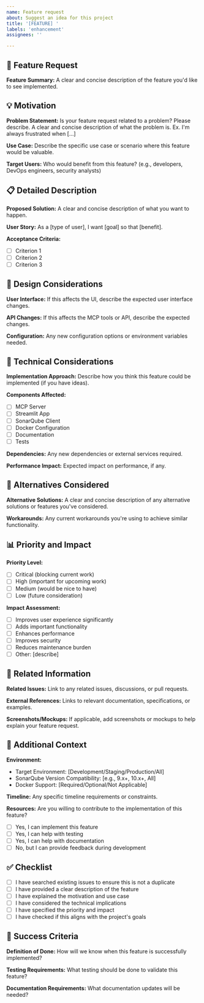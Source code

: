 ```yaml
---
name: Feature request
about: Suggest an idea for this project
title: '[FEATURE] '
labels: 'enhancement'
assignees: ''

---
```


## 🚀 Feature Request

**Feature Summary:**
A clear and concise description of the feature you'd like to see implemented.

## 💡 Motivation

**Problem Statement:**
Is your feature request related to a problem? Please describe.
A clear and concise description of what the problem is. Ex. I'm always frustrated when [...]

**Use Case:**
Describe the specific use case or scenario where this feature would be valuable.

**Target Users:**
Who would benefit from this feature? (e.g., developers, DevOps engineers, security analysts)

## 📋 Detailed Description

**Proposed Solution:**
A clear and concise description of what you want to happen.

**User Story:**
As a [type of user], I want [goal] so that [benefit].

**Acceptance Criteria:**
- [ ] Criterion 1
- [ ] Criterion 2
- [ ] Criterion 3

## 🎨 Design Considerations

**User Interface:**
If this affects the UI, describe the expected user interface changes.

**API Changes:**
If this affects the MCP tools or API, describe the expected changes.

**Configuration:**
Any new configuration options or environment variables needed.

## 🔧 Technical Considerations

**Implementation Approach:**
Describe how you think this feature could be implemented (if you have ideas).

**Components Affected:**
- [ ] MCP Server
- [ ] Streamlit App
- [ ] SonarQube Client
- [ ] Docker Configuration
- [ ] Documentation
- [ ] Tests

**Dependencies:**
Any new dependencies or external services required.

**Performance Impact:**
Expected impact on performance, if any.

## 🌟 Alternatives Considered

**Alternative Solutions:**
A clear and concise description of any alternative solutions or features you've considered.

**Workarounds:**
Any current workarounds you're using to achieve similar functionality.

## 📊 Priority and Impact

**Priority Level:**
- [ ] Critical (blocking current work)
- [ ] High (important for upcoming work)
- [ ] Medium (would be nice to have)
- [ ] Low (future consideration)

**Impact Assessment:**
- [ ] Improves user experience significantly
- [ ] Adds important functionality
- [ ] Enhances performance
- [ ] Improves security
- [ ] Reduces maintenance burden
- [ ] Other: [describe]

## 🔗 Related Information

**Related Issues:**
Link to any related issues, discussions, or pull requests.

**External References:**
Links to relevant documentation, specifications, or examples.

**Screenshots/Mockups:**
If applicable, add screenshots or mockups to help explain your feature request.

## 📝 Additional Context

**Environment:**
- Target Environment: [Development/Staging/Production/All]
- SonarQube Version Compatibility: [e.g., 9.x+, 10.x+, All]
- Docker Support: [Required/Optional/Not Applicable]

**Timeline:**
Any specific timeline requirements or constraints.

**Resources:**
Are you willing to contribute to the implementation of this feature?
- [ ] Yes, I can implement this feature
- [ ] Yes, I can help with testing
- [ ] Yes, I can help with documentation
- [ ] No, but I can provide feedback during development

## ✅ Checklist

- [ ] I have searched existing issues to ensure this is not a duplicate
- [ ] I have provided a clear description of the feature
- [ ] I have explained the motivation and use case
- [ ] I have considered the technical implications
- [ ] I have specified the priority and impact
- [ ] I have checked if this aligns with the project's goals

## 🎯 Success Criteria

**Definition of Done:**
How will we know when this feature is successfully implemented?

**Testing Requirements:**
What testing should be done to validate this feature?

**Documentation Requirements:**
What documentation updates will be needed?
